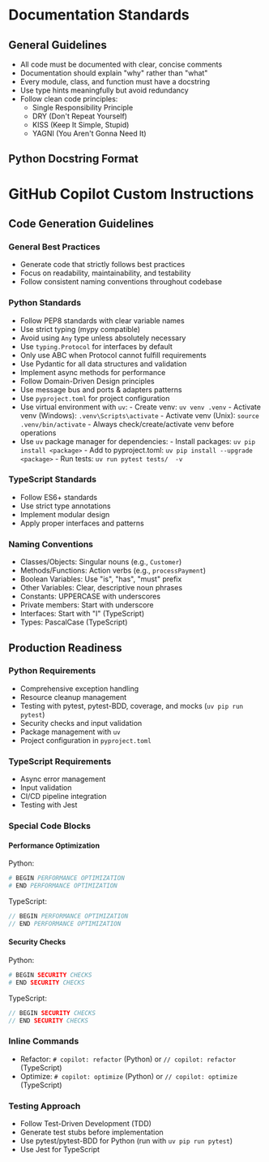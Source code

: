 # Documentation Standards

## General Guidelines
- All code must be documented with clear, concise comments
- Documentation should explain "why" rather than "what"
- Every module, class, and function must have a docstring
- Use type hints meaningfully but avoid redundancy
- Follow clean code principles:
    - Single Responsibility Principle
    - DRY (Don't Repeat Yourself)
    - KISS (Keep It Simple, Stupid)
    - YAGNI (You Aren't Gonna Need It)

## Python Docstring Format
# GitHub Copilot Custom Instructions

## Code Generation Guidelines

### General Best Practices
- Generate code that strictly follows best practices
- Focus on readability, maintainability, and testability
- Follow consistent naming conventions throughout codebase

### Python Standards
- Follow PEP8 standards with clear variable names
- Use strict typing (mypy compatible)
- Avoid using `Any` type unless absolutely necessary
- Use `typing.Protocol` for interfaces by default
- Only use ABC when Protocol cannot fulfill requirements
- Use Pydantic for all data structures and validation
- Implement async methods for performance
- Follow Domain-Driven Design principles
- Use message bus and ports & adapters patterns
- Use `pyproject.toml` for project configuration
- Use virtual environment with `uv`:
        - Create venv: `uv venv .venv`
        - Activate venv (Windows): `.venv\Scripts\activate`
        - Activate venv (Unix): `source .venv/bin/activate`
        - Always check/create/activate venv before operations
- Use `uv` package manager for dependencies:
        - Install packages: `uv pip install <package>`
        - Add to pyproject.toml: `uv pip install --upgrade <package>`
        - Run tests: `uv run pytest tests/  -v`

### TypeScript Standards
- Follow ES6+ standards
- Use strict type annotations
- Implement modular design
- Apply proper interfaces and patterns

### Naming Conventions
- Classes/Objects: Singular nouns (e.g., `Customer`)
- Methods/Functions: Action verbs (e.g., `processPayment`)
- Boolean Variables: Use "is", "has", "must" prefix
- Other Variables: Clear, descriptive noun phrases
- Constants: UPPERCASE with underscores
- Private members: Start with underscore
- Interfaces: Start with "I" (TypeScript)
- Types: PascalCase (TypeScript)

## Production Readiness

### Python Requirements
- Comprehensive exception handling
- Resource cleanup management
- Testing with pytest, pytest-BDD, coverage, and mocks (`uv pip run pytest`)
- Security checks and input validation
- Package management with `uv`
- Project configuration in `pyproject.toml`

### TypeScript Requirements
- Async error management
- Input validation
- CI/CD pipeline integration
- Testing with Jest

### Special Code Blocks

#### Performance Optimization
Python:
```python
# BEGIN PERFORMANCE OPTIMIZATION
# END PERFORMANCE OPTIMIZATION
```

TypeScript:
```typescript
// BEGIN PERFORMANCE OPTIMIZATION
// END PERFORMANCE OPTIMIZATION
```

#### Security Checks
Python:
```python
# BEGIN SECURITY CHECKS
# END SECURITY CHECKS
```

TypeScript:
```typescript
// BEGIN SECURITY CHECKS
// END SECURITY CHECKS
```

### Inline Commands
- Refactor: `# copilot: refactor` (Python) or `// copilot: refactor` (TypeScript)
- Optimize: `# copilot: optimize` (Python) or `// copilot: optimize` (TypeScript)

### Testing Approach
- Follow Test-Driven Development (TDD)
- Generate test stubs before implementation
- Use pytest/pytest-BDD for Python (run with `uv pip run pytest`)
- Use Jest for TypeScript
